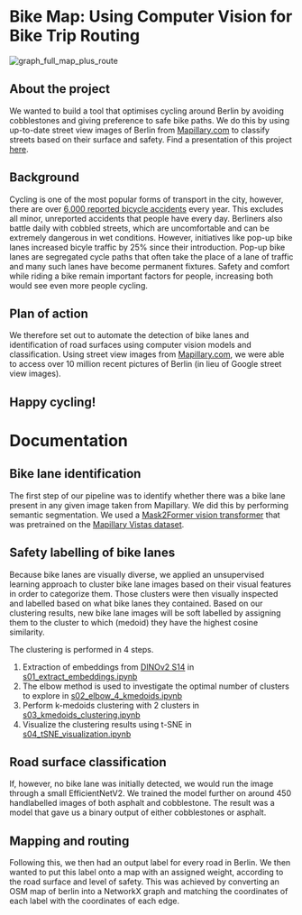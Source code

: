 # Bike Map: Using Computer Vision for Bike Trip Routing

![graph_full_map_plus_route](https://github.com/graumannm/Berlin_Bike_CV/assets/130439108/8e64816f-ee14-423d-9bcf-8ad6350c7c11)

## About the project
We wanted to build a tool that optimises cycling around Berlin by avoiding cobblestones and giving preference to safe bike paths. We do this by using up-to-date street view images of Berlin from [Mapillary.com](https://www.mapillary.com/) to classify streets based on their surface and safety. Find a presentation of this project [here](https://www.youtube.com/watch?v=nNMmz6Ei9Qg&list=PLhmlZIoEurG2pjykGVBgvTFwJkR9fZRrR&ab_channel=DataScienceRetreat).

## Background
Cycling is one of the most popular forms of transport in the city, however, there are over [6,000 reported bicycle accidents](https://www.berlin.de/en/news/7311434-5559700-fewer-bicycle-accidents-in-berlin.en.html#:~:text=About%206400%20bicycle%20accidents%20until,were%20about%207900%20accidents%20each.) every year. This excludes all minor, unreported accidents that people have every day. Berliners also battle daily with cobbled streets, which are uncomfortable and can be extremely dangerous in wet conditions. 
However, initiatives like pop-up bike lanes increased bicyle traffic by 25% since their introduction. Pop-up bike lanes are segregated cycle paths that often take the place of a lane of traffic and many such lanes have become permanent fixtures. Safety and comfort while riding a bike remain important factors for people, increasing both would see even more people cycling.

## Plan of action
We therefore set out to automate the detection of bike lanes and identification of road surfaces using computer vision models and classification. Using street view images from [Mapillary.com](https://www.mapillary.com/), we were able to access over 10 million recent pictures of Berlin (in lieu of Google street view images). 

## Happy cycling!

# Documentation

## Bike lane identification

The first step of our pipeline was to identify whether there was a bike lane present in any given image taken from Mapillary. We did this by performing semantic segmentation. We used a [Mask2Former vision transformer](https://huggingface.co/facebook/mask2former-swin-large-mapillary-vistas-semantic) that was pretrained on the [Mapillary Vistas dataset](https://www.mapillary.com/dataset/vistas).

## Safety labelling of bike lanes

Because bike lanes are visually diverse, we applied an unsupervised learning approach to cluster bike lane images based on their visual features in order to categorize them. Those clusters were then visually inspected and labelled based on what bike lanes they contained. Based on our clustering results, new bike lane images will be soft labelled by assigning them to the cluster to which (medoid) they have the highest cosine similarity.

The clustering is performed in 4 steps. 

1) Extraction of embeddings from [DINOv2 S14](https://github.com/facebookresearch/dinov2) in [s01_extract_embeddings.ipynb](https://github.com/graumannm/Berlin_Bike_CV/blob/main/s01_extract_embeddings.ipynb)
2) The elbow method is used to investigate the optimal number of clusters to explore in [s02_elbow_4_kmedoids.ipynb](https://github.com/graumannm/Berlin_Bike_CV/blob/main/s02_elbow_4_kmedoids.ipynb)
3) Perform k-medoids clustering with 2 clusters in [s03_kmedoids_clustering.ipynb](https://github.com/graumannm/Berlin_Bike_CV/blob/main/s03_kmedoids_clustering.ipynb)
4) Visualize the clustering results using t-SNE in [s04_tSNE_visualization.ipynb](https://github.com/graumannm/Berlin_Bike_CV/blob/main/s04_tSNE_visualization.ipynb)

## Road surface classification

If, however, no bike lane was initially detected, we would run the image through a small EfficientNetV2. We trained the model further on around 450 handlabelled images of both asphalt and cobblestone. The result was a model that gave us a binary output of either cobblestones or asphalt.

## Mapping and routing

Following this, we then had an output label for every road in Berlin. We then wanted to put this label onto a map with an assigned weight, according to the road surface and level of safety. This was achieved by converting an OSM map of berlin into a NetworkX graph and matching the coordinates of each label with the coordinates of each edge.

